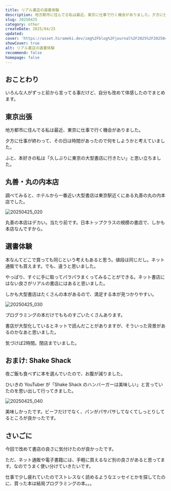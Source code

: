 ```yaml
---
title: リアル書店の選書体験
description: 地方都市に住んでる私は最近、東京に仕事で行く機会がありました。夕方に仕事が終わって、その日は時間があったので何をしようかと考えていました。ふと、本好きの私は「久しぶりに東京の大型書店に行きたい」と思い立ちました。
slug: 20250425
category: other
createDate: 2025/04/25
updated: 
cover: 'https://asset.hirameki.dev/img%2Fblog%2Fjournal%2F2025%2F20250425%2F20250425_010.webp?alt=media'
showCover: true
alt: リアル書店の選書体験
recommend: false
homepage: false
---
```



## おことわり

いろんな人がずっと前から言ってる事だけど、自分も改めて体感したのでまとめます。

## 東京出張

地方都市に住んでる私は最近、東京に仕事で行く機会がありました。

夕方に仕事が終わって、その日は時間があったので何をしようかと考えていました。

ふと、本好きの私は「久しぶりに東京の大型書店に行きたい」と思い立ちました。

## 丸善・丸の内本店

調べてみると、ホテルから一番近い大型書店は東京駅近くにある丸善の丸の内本店でした。

![20250425_020](https://asset.hirameki.dev/img%2Fblog%2Fjournal%2F2025%2F20250425%2F20250425_020.webp?alt=media)

丸善の本店はデカい。当たり前です。日本トップクラスの規模の書店で、しかも本店なんですから。



## 選書体験

本なんてどこで買っても同じという考えもあると思う。値段は同じだし。ネット通販でも買えます。でも、違うと思いました。

やっぱり、すぐに手に取ってパラパラまくってみることができる。ネット書店にはない良さがリアルの書店にはあると思いました。

しかも大型書店はたくさんの本があるので、満足する本が見つかりやすい。

![20250425_030](https://asset.hirameki.dev/img%2Fblog%2Fjournal%2F2025%2F20250425%2F20250425_030.webp?alt=media)

プログラミングの本だけでもものすごいたくさんあります。

書店が大型化しているとネットで読んだことがありますが、そういった背景があるのかなあと思いました。

気づけば2時間。閉店までいました。

## おまけ: Shake Shack

夜ご飯も食べずに本を選んでいたので、お腹が減りました。

ひいきの YouTuber が「Shake Shack のハンバーガーは美味しい」と言っていたのを思い出して行ってきました。

![20250425_040](https://asset.hirameki.dev/img%2Fblog%2Fjournal%2F2025%2F20250425%2F20250425_040.webp?alt=media)

美味しかったです。ビーフだけでなく、パンがパサパサしてなくてしっとりしてるところが良かったです。

## さいごに

今回で改めて書店の良さに気付けたのが良かったです。

ただ、ネット通販や電子書籍には、手軽に買えるなど別の良さがあると思ってます。なのでうまく使い分けていきたいです。

仕事で少し疲れていたのでストレスなく読めるようなエッセイとかを探してたのに、買った本は結局プログラミングの本。。。
